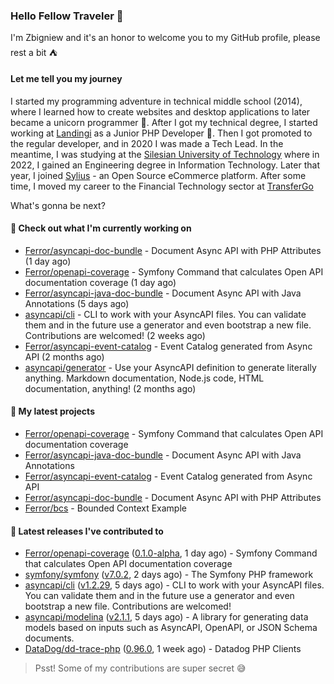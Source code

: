 ### Hello Fellow Traveler 👋

I'm Zbigniew and it's an honor to welcome you to my GitHub profile, please rest a bit ⛺️

#### Let me tell you my journey

I started my programming adventure in technical middle school (2014), where I learned how to create websites and desktop applications to later became a unicorn programmer 🦄. After I got my technical degree, I started working at [Landingi](https://github.com/landingi) as a Junior PHP Developer 🥇. Then I got promoted to the regular developer, and in 2020 I was made a Tech Lead. In the meantime, I was studying at the [Silesian University of Technology](https://www.polsl.pl/en/) where in 2022, I gained an Engineering degree in Information Technology. Later that year, I joined [Sylius](https://github.com/sylius) - an Open Source eCommerce platform. After some time, I moved my career to the Financial Technology sector at [TransferGo](https://github.com/transfergo)

What's gonna be next?

#### 👷 Check out what I'm currently working on

- [Ferror/asyncapi-doc-bundle](https://github.com/Ferror/asyncapi-doc-bundle) - Document Async API with PHP Attributes (1 day ago)
- [Ferror/openapi-coverage](https://github.com/Ferror/openapi-coverage) - Symfony Command that calculates Open API documentation coverage (1 day ago)
- [Ferror/asyncapi-java-doc-bundle](https://github.com/Ferror/asyncapi-java-doc-bundle) - Document Async API with Java Annotations (5 days ago)
- [asyncapi/cli](https://github.com/asyncapi/cli) - CLI to work with your AsyncAPI files. You can validate them and in the future use a generator and even bootstrap a new file. Contributions are welcomed! (2 weeks ago)
- [Ferror/asyncapi-event-catalog](https://github.com/Ferror/asyncapi-event-catalog) - Event Catalog generated from Async API (2 months ago)
- [asyncapi/generator](https://github.com/asyncapi/generator) - Use your AsyncAPI definition to generate literally anything. Markdown documentation, Node.js code, HTML documentation, anything! (2 months ago)

#### 🌱 My latest projects

- [Ferror/openapi-coverage](https://github.com/Ferror/openapi-coverage) - Symfony Command that calculates Open API documentation coverage
- [Ferror/asyncapi-java-doc-bundle](https://github.com/Ferror/asyncapi-java-doc-bundle) - Document Async API with Java Annotations
- [Ferror/asyncapi-event-catalog](https://github.com/Ferror/asyncapi-event-catalog) - Event Catalog generated from Async API
- [Ferror/asyncapi-doc-bundle](https://github.com/Ferror/asyncapi-doc-bundle) - Document Async API with PHP Attributes
- [Ferror/bcs](https://github.com/Ferror/bcs) - Bounded Context Example

#### 🔭 Latest releases I've contributed to

- [Ferror/openapi-coverage](https://github.com/Ferror/openapi-coverage) ([0.1.0-alpha](https://github.com/Ferror/openapi-coverage/releases/tag/0.1.0-alpha), 1 day ago) - Symfony Command that calculates Open API documentation coverage
- [symfony/symfony](https://github.com/symfony/symfony) ([v7.0.2](https://github.com/symfony/symfony/releases/tag/v7.0.2), 2 days ago) - The Symfony PHP framework
- [asyncapi/cli](https://github.com/asyncapi/cli) ([v1.2.29](https://github.com/asyncapi/cli/releases/tag/v1.2.29), 5 days ago) - CLI to work with your AsyncAPI files. You can validate them and in the future use a generator and even bootstrap a new file. Contributions are welcomed!
- [asyncapi/modelina](https://github.com/asyncapi/modelina) ([v2.1.1](https://github.com/asyncapi/modelina/releases/tag/v2.1.1), 5 days ago) - A library for generating data models based on inputs such as AsyncAPI, OpenAPI, or JSON Schema documents.
- [DataDog/dd-trace-php](https://github.com/DataDog/dd-trace-php) ([0.96.0](https://github.com/DataDog/dd-trace-php/releases/tag/0.96.0), 1 week ago) - Datadog PHP Clients

>
> Psst! Some of my contributions are super secret 😅
>
